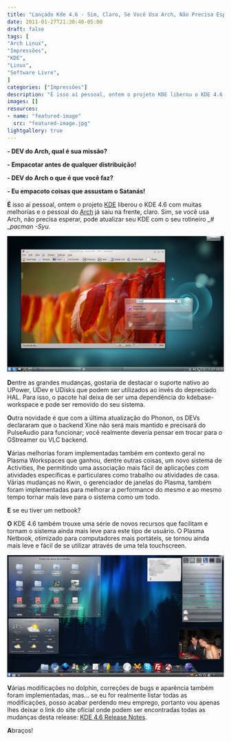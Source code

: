```yaml
---
title: "Lançado Kde 4.6 - Sim, Claro, Se Você Usa Arch, Não Precisa Esperar"
date: 2011-01-27T21:30:48-05:00
draft: false
tags: [
"Arch Linux",
"Impressões",
"KDE",
"Linux",
"Software Livre",
]
categories: ["Impressões"]
description: "É isso aí pessoal, ontem o projeto KDE liberou o KDE 4.6 com muitas melhorias e o pessoal do Arch já saiu na frente, claro. Sim, se você usa Arch, não precisa esperar, pode atualizar seu KDE com o seu rotineiro # pacman -Syu."
images: []
resources:
- name: "featured-image"
  src: "featured-image.jpg"
lightgallery: true
---
```

**- DEV do Arch, qual é sua missão?**

**- Empacotar antes de qualquer distribuição!**

**- DEV do Arch o que é que você faz?**

**- Eu empacoto coisas que assustam o Satanás!**

**É** isso aí pessoal, ontem o projeto [KDE](https://kde.org) liberou o KDE 4.6 com muitas melhorias e o pessoal do [Arch](https://archlinux.org) já saiu na frente, claro. Sim, se você usa Arch, não precisa esperar, pode atualizar seu KDE com o seu rotineiro _# __pacman -Syu._

<!--more-->

![KDE 46](kde46.png)


**D**entre as grandes mudanças, gostaria de destacar o suporte nativo ao UPower, UDev e UDisks que podem ser utilizados ao invés do depreciado HAL. Para isso, o pacote hal deixa de ser uma dependência do kdebase-workspace e pode ser removido do seu sistema.

**O**utra novidade é que com a última atualização do Phonon, os DEVs declararam que o backend Xine não será mais mantido e precisará do PulseAudio para funcionar; você realmente deveria pensar em trocar para o GStreamer ou VLC backend.

**V**árias melhorias foram implementadas também em contexto geral no Plasma Workspaces que ganhou, dentre outras coisas, um novo sistema de Activities, lhe permitindo uma associação mais fácil de aplicações com atividades específicas e particulares como trabalho ou atividades de casa. Várias mudanças no Kwin, o gerenciador de janelas do Plasma, também foram implementadas para melhorar a performance do mesmo e ao mesmo tempo tornar mais leve para o sistema como um todo.

**E** se eu tiver um netbook?

**O** KDE 4.6 também trouxe uma série de novos recursos que facilitam e tornam o sistema ainda mais leve para este tipo de usuário. O Plasma Netbook, otimizado para computadores mais portáteis, se tornou ainda mais leve e fácil de se utilizar através de uma tela touchscreen.

![KDE 46](kde46_1.png)


**V**árias modificações no dolphin, correções de bugs e aparência também foram implementadas, mas... se eu for realmente listar todas as modificações, posso acabar perdendo meu emprego, portanto vou apenas lhes deixar o link do site oficial onde podem ser encontradas todas as mudanças desta release: [KDE 4.6 Release Notes](https://kde.org/announcements/4.6/).

**A**braços!

